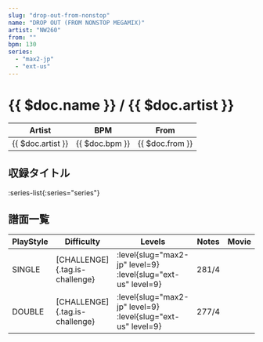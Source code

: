 ```yaml
---
slug: "drop-out-from-nonstop"
name: "DROP OUT (FROM NONSTOP MEGAMIX)"
artist: "NW260"
from: ""
bpm: 130
series:
  - "max2-jp"
  - "ext-us"
---
```


# {{ $doc.name }} / {{ $doc.artist }}

|Artist|BPM|From|
|------|---|----|
|{{ $doc.artist }}|{{ $doc.bpm }}|{{ $doc.from }}|

## 収録タイトル

:series-list{:series="series"}

## 譜面一覧

|PlayStyle|Difficulty|Levels|Notes|Movie|
|---------|----------|------|-----|-----|
|SINGLE|[CHALLENGE]{.tag.is-challenge}|:level{slug="max2-jp" level=9} :level{slug="ext-us" level=9}|281/4||
|DOUBLE|[CHALLENGE]{.tag.is-challenge}|:level{slug="max2-jp" level=9} :level{slug="ext-us" level=9}|277/4||
